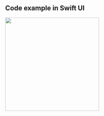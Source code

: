 ## Code example in Swift UI 

<img src="https://github.com/nabiCoder/PhotoMania/blob/main/test.gif" width="300">
